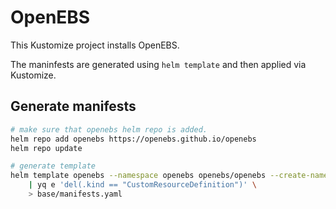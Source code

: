 # OpenEBS
This Kustomize project installs OpenEBS.

The maninfests are generated using `helm template` and then applied via Kustomize.

## Generate manifests
```sh
# make sure that openebs helm repo is added.
helm repo add openebs https://openebs.github.io/openebs
helm repo update

# generate template
helm template openebs --namespace openebs openebs/openebs --create-namespace --values base/values.yaml \
    | yq e 'del(.kind == "CustomResourceDefinition")' \
    > base/manifests.yaml
```
